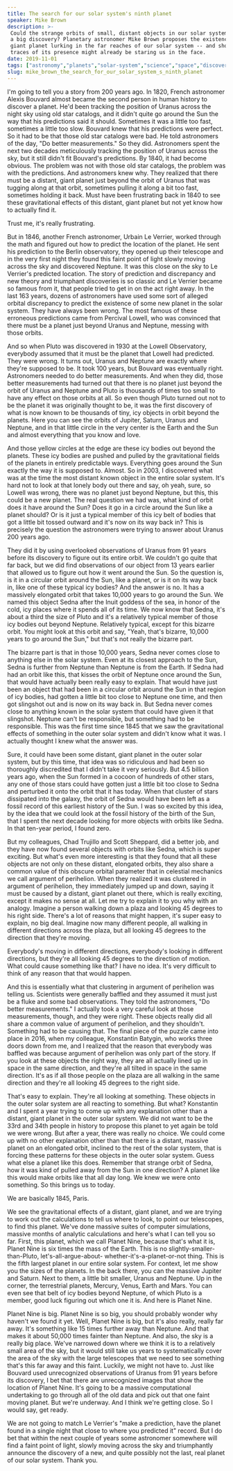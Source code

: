 ```yaml
---
title: The search for our solar system's ninth planet
speaker: Mike Brown
description: >-
 Could the strange orbits of small, distant objects in our solar system lead us to
 a big discovery? Planetary astronomer Mike Brown proposes the existence of a new,
 giant planet lurking in the far reaches of our solar system -- and shows us how
 traces of its presence might already be staring us in the face.
date: 2019-11-01
tags: ["astronomy","planets","solar-system","science","space","discovery","asteroid","cosmos"]
slug: mike_brown_the_search_for_our_solar_system_s_ninth_planet
---
```


I'm going to tell you a story from 200 years ago. In 1820, French astronomer Alexis
Bouvard almost became the second person in human history to discover a planet. He'd been
tracking the position of Uranus across the night sky using old star catalogs, and it
didn't quite go around the Sun the way that his predictions said it should. Sometimes it
was a little too fast, sometimes a little too slow. Bouvard knew that his predictions were
perfect. So it had to be that those old star catalogs were bad. He told astronomers of the
day, "Do better measurements." So they did. Astronomers spent the next two decades
meticulously tracking the position of Uranus across the sky, but it still didn't fit
Bouvard's predictions. By 1840, it had become obvious. The problem was not with those old
star catalogs, the problem was with the predictions. And astronomers knew why. They
realized that there must be a distant, giant planet just beyond the orbit of Uranus that
was tugging along at that orbit, sometimes pulling it along a bit too fast, sometimes
holding it back. Must have been frustrating back in 1840 to see these gravitational effects
of this distant, giant planet but not yet know how to actually find it.

Trust me, it's really frustrating.

But in 1846, another French astronomer, Urbain Le Verrier, worked through the math and
figured out how to predict the location of the planet. He sent his prediction to the
Berlin observatory, they opened up their telescope and in the very first night they found
this faint point of light slowly moving across the sky and discovered Neptune. It was this
close on the sky to Le Verrier's predicted location. The story of prediction and
discrepancy and new theory and triumphant discoveries is so classic and Le Verrier became
so famous from it, that people tried to get in on the act right away. In the last 163
years, dozens of astronomers have used some sort of alleged orbital discrepancy to predict
the existence of some new planet in the solar system. They have always been wrong. The most
famous of these erroneous predictions came from Percival Lowell, who was convinced that
there must be a planet just beyond Uranus and Neptune, messing with those
orbits.

And so when Pluto was discovered in 1930 at the Lowell Observatory, everybody assumed that
it must be the planet that Lowell had predicted. They were wrong. It turns out, Uranus and
Neptune are exactly where they're supposed to be. It took 100 years, but Bouvard was
eventually right. Astronomers needed to do better measurements. And when they did, those
better measurements had turned out that there is no planet just beyond the orbit of Uranus
and Neptune and Pluto is thousands of times too small to have any effect on those orbits
at all. So even though Pluto turned out not to be the planet it was originally thought to
be, it was the first discovery of what is now known to be thousands of tiny, icy objects
in orbit beyond the planets. Here you can see the orbits of Jupiter, Saturn, Uranus and
Neptune, and in that little circle in the very center is the Earth and the Sun and almost
everything that you know and love.

And those yellow circles at the edge are these icy bodies out beyond the planets. These
icy bodies are pushed and pulled by the gravitational fields of the planets in entirely
predictable ways. Everything goes around the Sun exactly the way it is supposed
to. Almost. So in 2003, I discovered what was at the time the most distant known object in
the entire solar system. It's hard not to look at that lonely body out there and say, oh
yeah, sure, so Lowell was wrong, there was no planet just beyond Neptune, but this, this
could be a new planet. The real question we had was, what kind of orbit does it have
around the Sun? Does it go in a circle around the Sun like a planet should? Or is it just
a typical member of this icy belt of bodies that got a little bit tossed outward and it's
now on its way back in? This is precisely the question the astronomers were trying to
answer about Uranus 200 years ago.

They did it by using overlooked observations of Uranus from 91 years before its discovery
to figure out its entire orbit. We couldn't go quite that far back, but we did find
observations of our object from 13 years earlier that allowed us to figure out how it went
around the Sun. So the question is, is it in a circular orbit around the Sun, like a
planet, or is it on its way back in, like one of these typical icy bodies? And the answer
is no. It has a massively elongated orbit that takes 10,000 years to go around the Sun. We
named this object Sedna after the Inuit goddess of the sea, in honor of the cold, icy
places where it spends all of its time. We now know that Sedna, it's about a third the
size of Pluto and it's a relatively typical member of those icy bodies out beyond Neptune.
Relatively typical, except for this bizarre orbit. You might look at this orbit and say,
"Yeah, that's bizarre, 10,000 years to go around the Sun," but that's not really the
bizarre part.

The bizarre part is that in those 10,000 years, Sedna never comes close to anything else
in the solar system. Even at its closest approach to the Sun, Sedna is further from
Neptune than Neptune is from the Earth. If Sedna had had an orbit like this, that kisses
the orbit of Neptune once around the Sun, that would have actually been really easy to
explain. That would have just been an object that had been in a circular orbit around the
Sun in that region of icy bodies, had gotten a little bit too close to Neptune one time,
and then got slingshot out and is now on its way back in. But Sedna never comes close to
anything known in the solar system that could have given it that slingshot. Neptune can't
be responsible, but something had to be responsible. This was the first time since 1845
that we saw the gravitational effects of something in the outer solar system and didn't
know what it was. I actually thought I knew what the answer was.

Sure, it could have been some distant, giant planet in the outer solar system, but by this
time, that idea was so ridiculous and had been so thoroughly discredited that I didn't
take it very seriously. But 4.5 billion years ago, when the Sun formed in a cocoon of
hundreds of other stars, any one of those stars could have gotten just a little bit too
close to Sedna and perturbed it onto the orbit that it has today. When that cluster of
stars dissipated into the galaxy, the orbit of Sedna would have been left as a fossil
record of this earliest history of the Sun. I was so excited by this idea, by the idea that
we could look at the fossil history of the birth of the Sun, that I spent the next decade
looking for more objects with orbits like Sedna. In that ten-year period, I found
zero.

But my colleagues, Chad Trujillo and Scott Sheppard, did a better job, and they have now
found several objects with orbits like Sedna, which is super exciting. But what's even more
interesting is that they found that all these objects are not only on these distant,
elongated orbits, they also share a common value of this obscure orbital parameter that in
celestial mechanics we call argument of perihelion. When they realized it was clustered in
argument of perihelion, they immediately jumped up and down, saying it must be caused by a
distant, giant planet out there, which is really exciting, except it makes no sense at
all. Let me try to explain it to you why with an analogy. Imagine a person walking down a
plaza and looking 45 degrees to his right side. There's a lot of reasons that might
happen, it's super easy to explain, no big deal. Imagine now many different people, all
walking in different directions across the plaza, but all looking 45 degrees to the
direction that they're moving.

Everybody's moving in different directions, everybody's looking in different directions,
but they're all looking 45 degrees to the direction of motion. What could cause something
like that? I have no idea. It's very difficult to think of any reason that that would
happen.

And this is essentially what that clustering in argument of perihelion was telling
us. Scientists were generally baffled and they assumed it must just be a fluke and some bad
observations. They told the astronomers, "Do better measurements." I actually took a very
careful look at those measurements, though, and they were right. These objects really did
all share a common value of argument of perihelion, and they shouldn't. Something had to
be causing that. The final piece of the puzzle came into place in 2016, when my colleague,
Konstantin Batygin, who works three doors down from me, and I realized that the reason
that everybody was baffled was because argument of perihelion was only part of the story.
If you look at these objects the right way, they are all actually lined up in space in the
same direction, and they're all tilted in space in the same direction. It's as if all
those people on the plaza are all walking in the same direction and they're all looking 45
degrees to the right side.

That's easy to explain. They're all looking at something. These objects in the outer solar
system are all reacting to something. But what? Konstantin and I spent a year trying to
come up with any explanation other than a distant, giant planet in the outer solar system.
We did not want to be the 33rd and 34th people in history to propose this planet to yet
again be told we were wrong. But after a year, there was really no choice. We could come
up with no other explanation other than that there is a distant, massive planet on an
elongated orbit, inclined to the rest of the solar system, that is forcing these patterns
for these objects in the outer solar system. Guess what else a planet like this does.
Remember that strange orbit of Sedna, how it was kind of pulled away from the Sun in one
direction? A planet like this would make orbits like that all day long. We knew we were
onto something. So this brings us to today.

We are basically 1845, Paris.

We see the gravitational effects of a distant, giant planet, and we are trying to work out
the calculations to tell us where to look, to point our telescopes, to find this
planet. We've done massive suites of computer simulations, massive months of analytic
calculations and here's what I can tell you so far. First, this planet, which we call
Planet Nine, because that's what it is, Planet Nine is six times the mass of the Earth.
This is no slightly-smaller-than-Pluto, let's-all-argue-about- whether-it's-a-planet-or-not
thing. This is the fifth largest planet in our entire solar system. For context, let me
show you the sizes of the planets. In the back there, you can the massive Jupiter and
Saturn. Next to them, a little bit smaller, Uranus and Neptune. Up in the corner, the
terrestrial planets, Mercury, Venus, Earth and Mars. You can even see that belt of icy
bodies beyond Neptune, of which Pluto is a member, good luck figuring out which one it is.
And here is Planet Nine.

Planet Nine is big. Planet Nine is so big, you should probably wonder why haven't we found
it yet. Well, Planet Nine is big, but it's also really, really far away. It's something
like 15 times further away than Neptune. And that makes it about 50,000 times fainter than
Neptune. And also, the sky is a really big place. We've narrowed down where we think it is
to a relatively small area of the sky, but it would still take us years to systematically
cover the area of the sky with the large telescopes that we need to see something that's
this far away and this faint. Luckily, we might not have to. Just like Bouvard used
unrecognized observations of Uranus from 91 years before its discovery, I bet that there
are unrecognized images that show the location of Planet Nine. It's going to be a massive
computational undertaking to go through all of the old data and pick out that one faint
moving planet. But we're underway. And I think we're getting close. So I would say, get
ready.

We are not going to match Le Verrier's "make a prediction, have the planet found in a
single night that close to where you predicted it" record. But I do bet that within the
next couple of years some astronomer somewhere will find a faint point of light, slowly
moving across the sky and triumphantly announce the discovery of a new, and quite possibly
not the last, real planet of our solar system. Thank you.

<!--
ad_duration=3.33
comment_count=39
event="TED@NAS"
external_start_time=0
has_talk_citation=1
intro_duration=11.82
is_subtitle_required="False"
is_talk_featured="True"
language="en"
language_swap="False"
native_language="en"
number_of_related_talks=6
number_of_speakers=1
number_of_subtitled_videos=15
number_of_tags=8
number_of_talk_download_languages=16
number_of_talk_more_resources=2
number_of_talk_recommendations=0
number_of_talks_take_actions=0
post_ad_duration=0.83
published_timestamp="2019-11-22 16:00:40"
recording_date="2019-11-01"
speaker_description="Planetary astronomer"
speaker_is_published=1
speaker_name="Mike Brown"
talk_name="The search for our solar system's ninth planet"
talks_tags=["astronomy","planets","solar-system","science","space","discovery","asteroid","cosmos"]
talks_take_action=[]
url_audio="https://download.ted.com/talks/MikeBrown_2019S.mp3?apikey=acme-roadrunner"
url_photo_speaker="https://pe.tedcdn.com/images/ted/8ea6fa1c0e9d79fb81fa71a8fb008f6dba1886c2_254x191.jpg"
url_photo_talk="https://s3.amazonaws.com/talkstar-photos/uploads/955d4cc0-2147-4c7a-991d-928386470fd2/MikeBrown_2019S-embed.jpg"
url_webpage="https://www.ted.com/talks/mike_brown_the_search_for_our_solar_system_s_ninth_planet"
video_type_name="TED Institute Talk"
-->